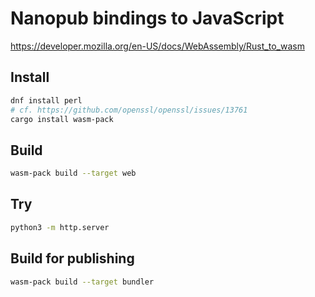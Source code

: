 # Nanopub bindings to JavaScript

https://developer.mozilla.org/en-US/docs/WebAssembly/Rust_to_wasm

## Install

```bash
dnf install perl
# cf. https://github.com/openssl/openssl/issues/13761
cargo install wasm-pack
```

## Build

```bash
wasm-pack build --target web
```

## Try

```bash
python3 -m http.server
```

## Build for publishing

```bash
wasm-pack build --target bundler
```